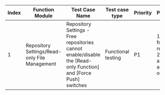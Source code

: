 | Index | Function Module | Test Case Name | Test case type | Priority | Precondition | Step description | Expected result | Remarks |
| - | - | - | - | - | - | - | - | - |
| 1 | Repository Settings/Read-only File Management | Repository Settings - Free repositories cannot enable/disable the [Read-only Function] and [Force Push] switches | Functional testing | P1 | 1. Personal free repository<br>2. Access as an administrator or higher | 1. Click [Disable forced push]<br>2. Click on 'Enable Read-only Function for Files/Directories' | 1. The button in disabled state cannot be clicked to select<br>2. null |  |
